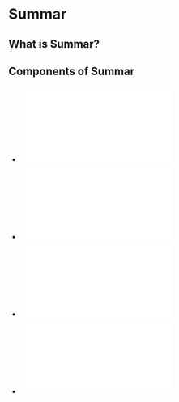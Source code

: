 # Summar

## What is Summar?

## Components of Summar

- ![Architecture](docs/architecture.md)
- ![Application](docs/application.md)
- ![Server](server/README.md)
- ![Database](docs/database.md)
